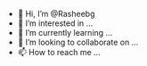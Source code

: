 - 👋 Hi, I’m @Rasheebg
- 👀 I’m interested in ...
- 🌱 I’m currently learning ...
- 💞️ I’m looking to collaborate on ...
- 📫 How to reach me ...

<!---
Rasheebg/Rasheebg is a ✨ special ✨ repository because its `README.md` (this file) appears on your GitHub profile.
You can click the Preview link to take a look at your changes.
--->
